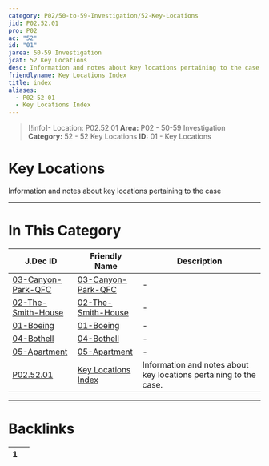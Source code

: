 ```yaml
---
category: P02/50-to-59-Investigation/52-Key-Locations
jid: P02.52.01
pro: P02
ac: "52"
id: "01"
jarea: 50-59 Investigation
jcat: 52 Key Locations
desc: Information and notes about key locations pertaining to the case.
friendlyname: Key Locations Index
title: index
aliases:
  - P02-52-01
  - Key Locations Index
---
```

>[!info]- Location: P02.52.01
>**Area:** P02 - 50-59 Investigation
>**Category:** 52 - 52 Key Locations
>**ID:** 01 - Key Locations

# Key Locations

Information and notes about key locations pertaining to the case
 


---
# In This Category

| J.Dec ID                                                                                                             | Friendly Name                                                                                                        | Description                                                       |
| -------------------------------------------------------------------------------------------------------------------- | -------------------------------------------------------------------------------------------------------------------- | ----------------------------------------------------------------- |
| [03-Canyon-Park-QFC](../../../hidden/03%20Canyon%20Park%20QFC.md) | [03-Canyon-Park-QFC](../../../hidden/03%20Canyon%20Park%20QFC.md) | \-                                                                |
| [02-The-Smith-House](../../../hidden/02%20The%20Smith%20House.md) | [02-The-Smith-House](../../../hidden/02%20The%20Smith%20House.md) | \-                                                                |
| [01-Boeing](../../../hidden/01%20Boeing.md)                   | [01-Boeing](../../../hidden/01%20Boeing.md)                   | \-                                                                |
| [04-Bothell](../../../hidden/04%20Bothell.md)                 | [04-Bothell](../../../hidden/04%20Bothell.md)                 | \-                                                                |
| [05-Apartment](../../../hidden/05%20Apartment.md)             | [05-Apartment](../../../hidden/05%20Apartment.md)             | \-                                                                |
| [P02.52.01](index.md)                       | [Key Locations Index](index.md)             | Information and notes about key locations pertaining to the case. |


---
# Backlinks
<div><table class="dataview table-view-table"><thead class="table-view-thead"><tr class="table-view-tr-header"><th class="table-view-th"><span></span><span class="dataview small-text">1</span></th><th class="table-view-th"><span></span></th></tr></thead><tbody class="table-view-tbody"></tbody></table></div>